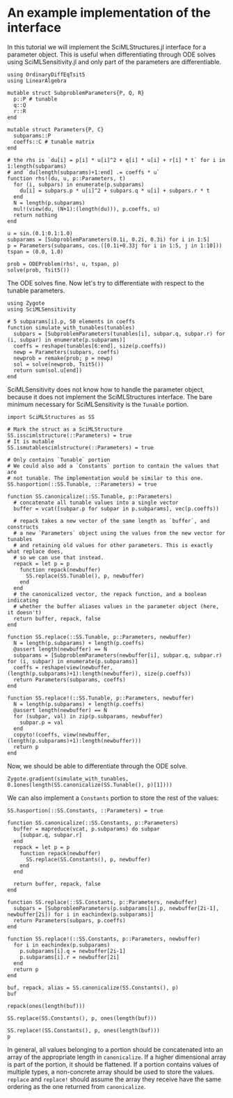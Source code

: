 # An example implementation of the interface

In this tutorial we will implement the SciMLStructures.jl interface for a parameter
object. This is useful when differentiating through ODE solves using SciMLSensitivity.jl
and only part of the parameters are differentiable.

```@example basic_tutorial
using OrdinaryDiffEqTsit5
using LinearAlgebra

mutable struct SubproblemParameters{P, Q, R}
  p::P # tunable
  q::Q
  r::R
end

mutable struct Parameters{P, C}
  subparams::P
  coeffs::C # tunable matrix
end

# the rhs is `du[i] = p[i] * u[i]^2 + q[i] * u[i] + r[i] * t` for i in 1:length(subparams)
# and `du[length(subparams)+1:end] .= coeffs * u`
function rhs!(du, u, p::Parameters, t)
  for (i, subpars) in enumerate(p.subparams)
    du[i] = subpars.p * u[i]^2 + subpars.q * u[i] + subpars.r * t
  end
  N = length(p.subparams)
  mul!(view(du, (N+1):(length(du))), p.coeffs, u)
  return nothing
end

u = sin.(0.1:0.1:1.0)
subparams = [SubproblemParameters(0.1i, 0.2i, 0.3i) for i in 1:5]
p = Parameters(subparams, cos.([0.1i+0.33j for i in 1:5, j in 1:10]))
tspan = (0.0, 1.0)

prob = ODEProblem(rhs!, u, tspan, p)
solve(prob, Tsit5())
```

The ODE solves fine. Now let's try to differentiate with respect to the tunable parameters.

```@example basic_tutorial
using Zygote
using SciMLSensitivity

# 5 subparams[i].p, 50 elements in coeffs
function simulate_with_tunables(tunables)
  subpars = [SubproblemParameters(tunables[i], subpar.q, subpar.r) for (i, subpar) in enumerate(p.subparams)]
  coeffs = reshape(tunables[6:end], size(p.coeffs))
  newp = Parameters(subpars, coeffs)
  newprob = remake(prob; p = newp)
  sol = solve(newprob, Tsit5())
  return sum(sol.u[end])
end
```

SciMLSensitivity does not know how to handle the parameter object, because it does not
implement the SciMLStructures interface. The bare minimum necessary for SciMLSensitivity
is the `Tunable` portion.

```@example basic_tutorial
import SciMLStructures as SS

# Mark the struct as a SciMLStructure
SS.isscimlstructure(::Parameters) = true
# It is mutable
SS.ismutablescimlstructure(::Parameters) = true

# Only contains `Tunable` portion
# We could also add a `Constants` portion to contain the values that are
# not tunable. The implementation would be similar to this one.
SS.hasportion(::SS.Tunable, ::Parameters) = true

function SS.canonicalize(::SS.Tunable, p::Parameters)
  # concatenate all tunable values into a single vector
  buffer = vcat([subpar.p for subpar in p.subparams], vec(p.coeffs))

  # repack takes a new vector of the same length as `buffer`, and constructs
  # a new `Parameters` object using the values from the new vector for tunables
  # and retaining old values for other parameters. This is exactly what replace does,
  # so we can use that instead.
  repack = let p = p
    function repack(newbuffer)
      SS.replace(SS.Tunable(), p, newbuffer)
    end
  end
  # the canonicalized vector, the repack function, and a boolean indicating
  # whether the buffer aliases values in the parameter object (here, it doesn't)
  return buffer, repack, false
end

function SS.replace(::SS.Tunable, p::Parameters, newbuffer)
  N = length(p.subparams) + length(p.coeffs)
  @assert length(newbuffer) == N
  subparams = [SubproblemParameters(newbuffer[i], subpar.q, subpar.r) for (i, subpar) in enumerate(p.subparams)]
  coeffs = reshape(view(newbuffer, (length(p.subparams)+1):length(newbuffer)), size(p.coeffs))
  return Parameters(subparams, coeffs)
end

function SS.replace!(::SS.Tunable, p::Parameters, newbuffer)
  N = length(p.subparams) + length(p.coeffs)
  @assert length(newbuffer) == N
  for (subpar, val) in zip(p.subparams, newbuffer)
    subpar.p = val
  end
  copyto!(coeffs, view(newbuffer, (length(p.subparams)+1):length(newbuffer)))
  return p
end
```

Now, we should be able to differentiate through the ODE solve.

```@example basic_tutorial
Zygote.gradient(simulate_with_tunables, 0.1ones(length(SS.canonicalize(SS.Tunable(), p)[1])))
```

We can also implement a `Constants` portion to store the rest of the values:

```@example basic_tutorial
SS.hasportion(::SS.Constants, ::Parameters) = true

function SS.canonicalize(::SS.Constants, p::Parameters)
  buffer = mapreduce(vcat, p.subparams) do subpar
    [subpar.q, subpar.r]
  end
  repack = let p = p
    function repack(newbuffer)
      SS.replace(SS.Constants(), p, newbuffer)
    end
  end

  return buffer, repack, false
end

function SS.replace(::SS.Constants, p::Parameters, newbuffer)
  subpars = [SubproblemParameters(p.subparams[i].p, newbuffer[2i-1], newbuffer[2i]) for i in eachindex(p.subparams)]
  return Parameters(subpars, p.coeffs)
end

function SS.replace!(::SS.Constants, p::Parameters, newbuffer)
  for i in eachindex(p.subparams)
    p.subparams[i].q = newbuffer[2i-1]
    p.subparams[i].r = newbuffer[2i]
  end
  return p
end

buf, repack, alias = SS.canonicalize(SS.Constants(), p)
buf
```

```@example basic_tutorial
repack(ones(length(buf)))
```

```@example basic_tutorial
SS.replace(SS.Constants(), p, ones(length(buf)))
```

```@example basic_tutorial
SS.replace!(SS.Constants(), p, ones(length(buf)))
p
```

In general, all values belonging to a portion should be concatenated into an array of the
appropriate length in `canonicalize`. If a higher dimensional array is part of the portion,
it should be flattened. If a portion contains values of multiple types, a non-concrete
array should be used to store the values. `replace` and `replace!` should assume the array
they receive have the same ordering as the one returned from `canonicalize`.
